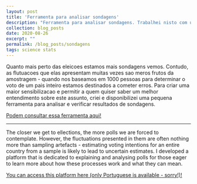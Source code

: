```yaml
---
layout: post
title: 'Ferramenta para analisar sondagens'
description: "Ferramenta para analisar sondagens. Trabalhei nisto com um intuito muito prático - estava farto de ver as análises paupérrimas das sondagens que eram feitas na imprensa nacional."
collection: blog_posts
date: 2020-08-26
excerpt: ""
permalink: /blog_posts/sondagens
tags: science stats
---
```


Quanto mais perto das eleicoes estamos mais sondagens vemos. Contudo, as flutuacoes que elas apresentam muitas vezes sao meros frutos da amostragem - quando nos baseamos em 1000 pessoas para determinar o voto de um pais inteiro estamos destinados a cometer erros. Para criar uma maior sensibilizacao e permitir a quem quiser saber um melhor entendimento sobre este assunto, criei e disponibilizei uma pequena ferramenta para analisar e verificar resultados de sondagens. 

<u><a href="https://zegui7.shinyapps.io/B-A-BA-Sondagens/">Podem consultar essa ferramenta aqui!</a></u>

---

The closer we get to ellections, the more polls we are forced to contemplate. However, the fluctuations presented in them are often nothing more than sampling artefacts - estimating voting intentions for an entire country from a sample is likely to lead to uncertain estimates. I developed a platform that is dedicated to explaining and analysing polls for those eager to learn more about how these processes work and what they can mean.

<u><a href="https://zegui7.shinyapps.io/B-A-BA-Sondagens/">You can access this platform here (only Portuguese is available - sorry!)!</a></u>
